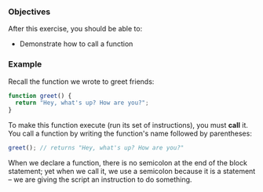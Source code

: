 <!--{ ids:[146], language:'JavaScript', type:'workshop', order: 2, name:'Function Calls', description:'Call a function' } -->
### Objectives

After this exercise, you should be able to:

- Demonstrate how to call a function

### Example

Recall the function we wrote to greet friends:

```js
function greet() {
  return "Hey, what's up? How are you?";
}
```

To make this function execute (run its set of instructions), you must __call__ it. You call a function by writing the function's name followed by parentheses:

```js
greet(); // returns "Hey, what's up? How are you?"
```

When we declare a function, there is no semicolon at the end of the block statement; yet when we call it, we use a semicolon because it is a statement – we are giving the script an instruction to do something.

